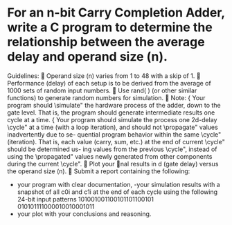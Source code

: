 # For an n-bit Carry Completion Adder, write a C program to determine the relationship between the average delay and operand size (n).

Guidelines:
 Operand size (n) varies from 1 to 48 with a skip of 1.
 Performance (delay) of each setup is to be derived from the average of 1000 sets of
random input numbers.
 Use rand( ) (or other similar functions) to generate random numbers for simulation.
 Note:
{ Your program should \simulate" the hardware process of the adder, down to
the gate level. That is, the program should generate intermediate results one
cycle at a time.
{ Your program should simulate the process one 2d-delay \cycle" at a time (with
a loop iteration), and should not \propagate" values inadvertently due to se-
quential program behavior within the same \cycle" (iteration). That is, each
value (carry, sum, etc.) at the end of current \cycle" should be determined us-
ing values from the previous \cycle", instead of using the \propagated" values
newly generated from other components during the current \cycle".
 Plot your nal results in d (gate delay) versus the operand size (n).
 Submit a report containing the following:
- your program with clear documentation,
 -your simulation results with a snapshot of all c0i
and c1i
at the end of each cycle
using the following 24-bit input patterns
101001001100101101100101
010101111000010010001011
- your plot with your conclusions and reasoning.
